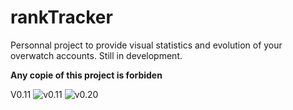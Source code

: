 # rankTracker

Personnal project to provide visual statistics and evolution of your overwatch accounts.
Still in development.

**Any copie of this project is forbiden**

V0.11
![v0.11]( rankTracker/RankTracker/screen/rankTracker_v0.11.jpg )
![v0.20]( rankTracker/RankTracker/screen/rankTracker_v0.20.jpg )
